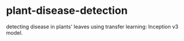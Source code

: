 # plant-disease-detection
detecting disease in plants' leaves using transfer learning: Inception v3 model.
